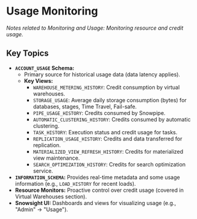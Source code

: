 # Usage Monitoring

*Notes related to Monitoring and Usage: Monitoring resource and credit usage.*

## Key Topics
*   **`ACCOUNT_USAGE` Schema:**
    *   Primary source for historical usage data (data latency applies).
    *   **Key Views:**
        *   `WAREHOUSE_METERING_HISTORY`: Credit consumption by virtual warehouses.
        *   `STORAGE_USAGE`: Average daily storage consumption (bytes) for databases, stages, Time Travel, Fail-safe.
        *   `PIPE_USAGE_HISTORY`: Credits consumed by Snowpipe.
        *   `AUTOMATIC_CLUSTERING_HISTORY`: Credits consumed by automatic clustering.
        *   `TASK_HISTORY`: Execution status and credit usage for tasks.
        *   `REPLICATION_USAGE_HISTORY`: Credits and data transferred for replication.
        *   `MATERIALIZED_VIEW_REFRESH_HISTORY`: Credits for materialized view maintenance.
        *   `SEARCH_OPTIMIZATION_HISTORY`: Credits for search optimization service.
*   **`INFORMATION_SCHEMA`:** Provides real-time metadata and some usage information (e.g., `LOAD_HISTORY` for recent loads).
*   **Resource Monitors:** Proactive control over credit usage (covered in Virtual Warehouses section).
*   **Snowsight UI:** Dashboards and views for visualizing usage (e.g., "Admin" -> "Usage").